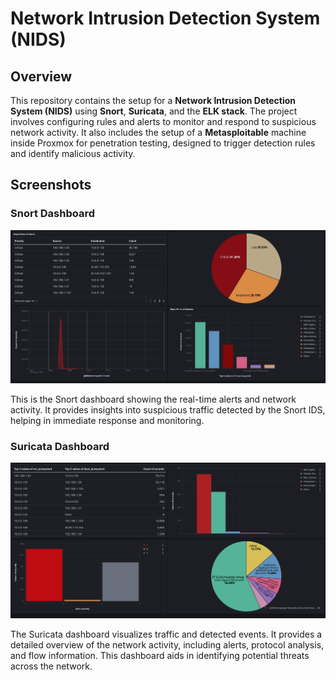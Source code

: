 # Network Intrusion Detection System (NIDS)

## Overview

This repository contains the setup for a **Network Intrusion Detection System (NIDS)** using **Snort**, **Suricata**, and the **ELK stack**. The project involves configuring rules and alerts to monitor and respond to suspicious network activity. It also includes the setup of a **Metasploitable** machine inside Proxmox for penetration testing, designed to trigger detection rules and identify malicious activity.

## Screenshots

### Snort Dashboard

![Snort Dashboard](screenshots/snort-dashboard.png)

This is the Snort dashboard showing the real-time alerts and network activity. It provides insights into suspicious traffic detected by the Snort IDS, helping in immediate response and monitoring.

### Suricata Dashboard

![Suricata Dashboard](screenshots/suricata-dashboard.png)

The Suricata dashboard visualizes traffic and detected events. It provides a detailed overview of the network activity, including alerts, protocol analysis, and flow information. This dashboard aids in identifying potential threats across the network.

